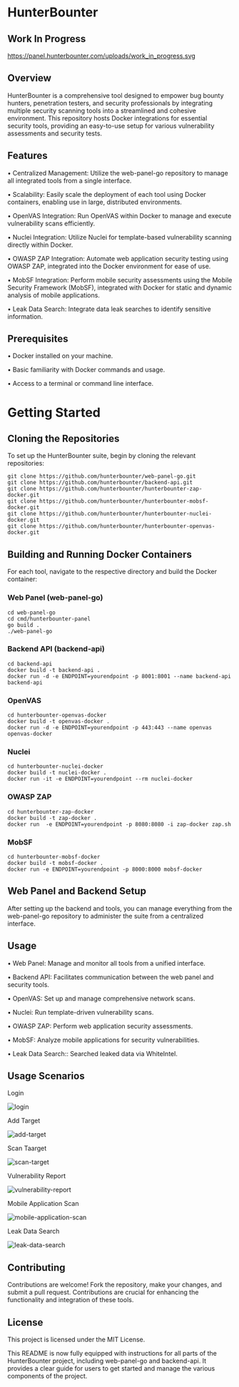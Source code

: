 # HunterBounter
## Work In Progress
https://panel.hunterbounter.com/uploads/work_in_progress.svg

## Overview

HunterBounter is a comprehensive tool designed to empower bug bounty hunters, penetration testers, and security professionals by integrating multiple security scanning tools into a streamlined and cohesive environment. This repository hosts Docker integrations for essential security tools, providing an easy-to-use setup for various vulnerability assessments and security tests.

## Features

•	Centralized Management: Utilize the web-panel-go repository to manage all integrated tools from a single interface.

•	Scalability: Easily scale the deployment of each tool using Docker containers, enabling use in large, distributed environments.

•	OpenVAS Integration: Run OpenVAS within Docker to manage and execute vulnerability scans efficiently.

•	Nuclei Integration: Utilize Nuclei for template-based vulnerability scanning directly within Docker.

•	OWASP ZAP Integration: Automate web application security testing using OWASP ZAP, integrated into the Docker environment for ease of use.

•	MobSF Integration: Perform mobile security assessments using the Mobile Security Framework (MobSF), integrated with Docker for static and dynamic analysis of mobile applications.

•	Leak Data Search: Integrate data leak searches to identify sensitive information.

## Prerequisites
•	Docker installed on your machine.

•	Basic familiarity with Docker commands and usage.

•	Access to a terminal or command line interface.

# Getting Started
## Cloning the Repositories
To set up the HunterBounter suite, begin by cloning the relevant repositories:
```
git clone https://github.com/hunterbounter/web-panel-go.git
git clone https://github.com/hunterbounter/backend-api.git
git clone https://github.com/hunterbounter/hunterbounter-zap-docker.git
git clone https://github.com/hunterbounter/hunterbounter-mobsf-docker.git
git clone https://github.com/hunterbounter/hunterbounter-nuclei-docker.git
git clone https://github.com/hunterbounter/hunterbounter-openvas-docker.git

```
## Building and Running Docker Containers
For each tool, navigate to the respective directory and build the Docker container:

### Web Panel (web-panel-go)
```
cd web-panel-go
cd cmd/hunterbounter-panel
go build . 
./web-panel-go
```

### Backend API (backend-api)
```
cd backend-api
docker build -t backend-api .
docker run -d -e ENDPOINT=yourendpoint -p 8001:8001 --name backend-api backend-api
```

### OpenVAS
```
cd hunterbounter-openvas-docker
docker build -t openvas-docker .
docker run -d -e ENDPOINT=yourendpoint -p 443:443 --name openvas openvas-docker
```
### Nuclei

```
cd hunterbounter-nuclei-docker
docker build -t nuclei-docker .
docker run -it -e ENDPOINT=yourendpoint --rm nuclei-docker
```

### OWASP ZAP

```
cd hunterbounter-zap-docker
docker build -t zap-docker .
docker run  -e ENDPOINT=yourendpoint -p 8080:8080 -i zap-docker zap.sh
```
### MobSF

```
cd hunterbounter-mobsf-docker
docker build -t mobsf-docker .
docker run -e ENDPOINT=yourendpoint -p 8000:8000 mobsf-docker
```

## Web Panel and Backend Setup

After setting up the backend and tools, you can manage everything from the web-panel-go repository to administer the suite from a centralized interface.

## Usage
•	Web Panel: Manage and monitor all tools from a unified interface.

•	Backend API: Facilitates communication between the web panel and security tools.

•	OpenVAS: Set up and manage comprehensive network scans.

•	Nuclei: Run template-driven vulnerability scans.

•	OWASP ZAP: Perform web application security assessments.

•	MobSF: Analyze mobile applications for security vulnerabilities.

•	Leak Data Search:: Searched leaked data via WhiteIntel.


## Usage Scenarios

Login

![login](https://github.com/user-attachments/assets/3aaedfd5-4e98-4e0b-b088-5d1a0015f32b)

Add Target

![add-target](https://github.com/user-attachments/assets/1ea55ccd-26e5-468f-bf01-5052d4a4e078)

Scan Taarget

![scan-target](https://github.com/user-attachments/assets/c6c2e7e2-b22b-4d9a-b925-f4a9f959ab00)

Vulnerability Report

![vulnerability-report](https://github.com/user-attachments/assets/6ee261f4-fb73-4d62-996a-26181eeecfe5)

Mobile Application Scan

![mobile-application-scan](https://github.com/user-attachments/assets/4a24751e-ee33-40cb-b329-158fc695bb8a)

Leak Data Search

![leak-data-search](https://github.com/user-attachments/assets/9367977b-8b41-4cbc-ab33-134ec85de830)


## Contributing

Contributions are welcome! Fork the repository, make your changes, and submit a pull request. Contributions are crucial for enhancing the functionality and integration of these tools.

## License

This project is licensed under the MIT License.

This README is now fully equipped with instructions for all parts of the HunterBounter project, including web-panel-go and backend-api. It provides a clear guide for users to get started and manage the various components of the project.
